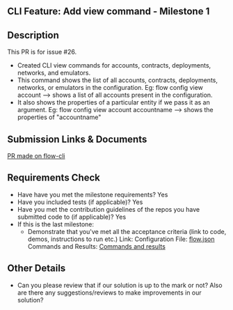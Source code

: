 ## CLI Feature: Add view command - Milestone 1

## Description

This PR is for issue #26.

- Created CLI view commands for accounts, contracts, deployments, networks, and emulators.
- This command shows the list of all accounts, contracts, deployments, networks, or emulators in the configuration. Eg: flow config view account --> shows a list of all accounts present in the configuration.
- It also shows the properties of a particular entity if we pass it as an argument. Eg: flow config view account accountname --> shows the properties of "accountname"

## Submission Links & Documents
[PR made on flow-cli](https://github.com/onflow/flow-cli/pull/394)

## Requirements Check

- Have have you met the milestone requirements? Yes
- Have you included tests (if applicable)? Yes
- Have you met the contribution guidelines of the repos you have submitted code to (if applicable)? Yes
- If this is the last milestone:
  - Demonstrate that you've met all the acceptance criteria (link to code, demos, instructions to run etc.) 
  Link: Configuration File: [flow.json](https://drive.google.com/file/d/16XFXjFFUCrSw_q7HLBXV7kCF8v4Naz__/view?usp=sharing) 
Commands and Results: [Commands and results](https://drive.google.com/file/d/1KDgmfQlXABv-gvit7Rjo52busPQo4Ab2/view?usp=sharing)

## Other Details

- Can you please review that if our solution is up to the mark or not? Also are there any suggestions/reviews to make improvements in our solution?